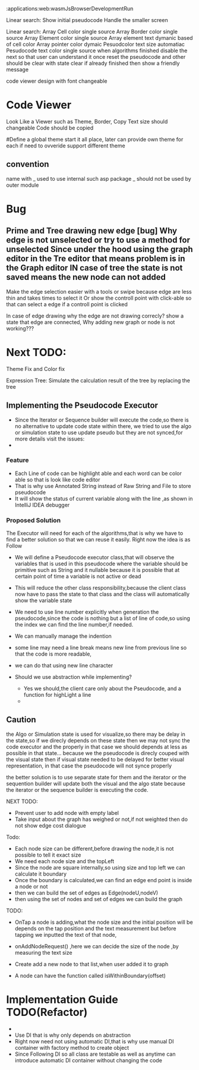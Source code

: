 


:applications:web:wasmJsBrowserDevelopmentRun

Linear search:
Show initial pseudocode
Handle the smaller screen


Linear search:
Array Cell color single source
Array Border color single source
Array Element color single source
Array element text dymanic based of cell color
Array pointer color dymaic
Pesuodcolor text size automatiac
Pesudocode text color single source
when algorithms finished disable the next so that user can understand it
once reset the pseudocode and other should be clear with state clear
if already finished then show a friendly message

code viewer  design with font changeable
# Code Viewer
Look Like a Viewer such as Theme, Border, Copy
Text size should changeable
Code should be copied

#Define a global theme start it all place,
later can provide own theme for each if need to ovveride
support different theme


## convention
name with _ used to use internal such asp package _ should not be used by outer module

# Bug
Prime and Tree drawing new edge [bug]
Why edge is not unselected or try to use a method for unselected
Since under the hood using the graph editor in the Tre editor that means problem is in the
Graph editor
IN case of tree the state is not saved means the new node can not added
------------
Make the edge selection easier with a tools or swipe because edge are less thin and takes times to select it
Or show the controll point with click-able so that can select a edge if a controll point is clicked 

In case of edge drawing why the edge are not drawing correcly?
show a state that edge are connected,
Why adding new graph or node is not working???



# Next TODO:
Theme Fix and Color fix

Expression Tree:
Simulate the calculation result of the tree by replacing the tree


## Implementing the Pseudocode Executor
- Since the Iterator or Sequence builder will execute the code,so there is no alternative to 
update code state within there, we tried to use the algo or simulation state to use update pseudo
but they are  not synced,for more details visit the issues:
- 

 ### Feature
 -  Each Line of code can be highlight able and each word can be color able so that is  look like code editor
   - That is why use Annotated String instead of Raw String and File to store pseudocode
- It will show the status of current variable along with the line ,as shown in IntelliJ IDEA debugger 
### Proposed Solution
The Executor will need for each of the algorithms,that is why we have to find a better solution so that 
we can reuse it easily.
Right now the idea is as Follow
- We will define a Pseudocode executor class,that will observe the variables that is used in this pseudocode
where the variable should be primitive such as String and it  nullable because it is possible that at 
certain point of time a variable is not active or dead
- This will reduce the other class responsibility,because the client class now have to pass the state 
to that class and the class will automatically show the variable state
- We need to use line number explicitly when generation the pseudocode,since the code is nothing but a 
list of line of code,so using the index we can find the line number,if needed.
- We can manually manage the indention
- some line may need a line break means new line from previous line so that the code is more readable,
- we can do that using new line character

- Should we use abstraction while implementing?
  - Yes we should,the client care only about the Pseudocode, and a function for highLight a line 
  - 

## Caution
the Algo or Simulation state is used for visualize,so there may be delay in the state,so if we direcly depends on these state
then we may not sync the code executor and the properly in that case we should depends at less as possible in that state...
because we the pseudocode is direcly couped with the visual state then if visual state needed to be delayed for better visual representation,
in that case the pseudocode will not synce properly

the better solution is to use separate state for them and the iterator or the sequention builder will update both the visual and the algo state
because the iterator or the sequence builder is executing the code.




NEXT TODO:
- Prevent user to add node with empty label
- Take input about the graph has weighed or not,if not weighted then do not show edge cost dialogue


Todo:
- Each node size can be different,before drawing the node,it is not possible to tell it exact size
- We need each node size and the topLeft
- Since the node are square internally,so using size and top left we can calculate it boundary
- Once the  boundary is calculated,we can find an edge end point is inside a node or not
- then we can build the set of edges as Edge(nodeU,nodeV)
- then using the set of nodes and set of edges we can build the graph

TODO:
- OnTap a node is adding,what the node size and the initial position will be depends on the tap position and the text measurement
  but before tapping we inputted the text of that node,
- onAddNodeRequest() ,here we can decide the size of the node ,by measuring the text size



- Create add a new node to that list,when user added it to graph
- A node can have the function called isWithinBoundary(offset)

# Implementation Guide TODO(Refactor)
- 
- Use DI that is why only depends on abstraction
- Right now need not using automatic DI,that is why use manual DI container with factory method to create object
- Since Following DI so all class are testable as well as anytime can introduce automatic DI container without changing the code